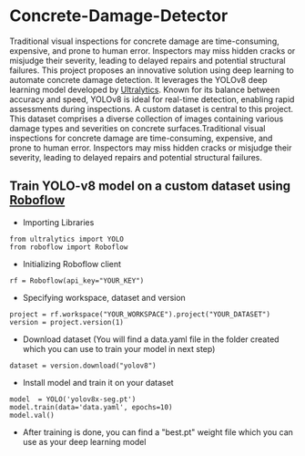 # Concrete-Damage-Detector

Traditional visual inspections for concrete damage are time-consuming, expensive, and prone to human error. Inspectors may miss hidden cracks or misjudge their severity, leading to delayed repairs and potential structural failures. This project proposes an innovative solution using deep learning to automate concrete damage detection. It leverages the YOLOv8 deep learning model developed by [Ultralytics](https://www.ultralytics.com/). Known for its balance between accuracy and speed, YOLOv8 is ideal for real-time detection, enabling rapid assessments during inspections. A custom dataset is central to this project. This dataset comprises a diverse collection of images containing various damage types and severities on concrete surfaces.Traditional visual inspections for concrete damage are time-consuming, expensive, and prone to human error. Inspectors may miss hidden cracks or misjudge their severity, leading to delayed repairs and potential structural failures.

## Train YOLO-v8 model on a custom dataset using [Roboflow](https://roboflow.com/)

- Importing Libraries
```
from ultralytics import YOLO
from roboflow import Roboflow
```
- Initializing Roboflow client
```
rf = Roboflow(api_key="YOUR_KEY")
```
- Specifying workspace, dataset and version
```
project = rf.workspace("YOUR_WORKSPACE").project("YOUR_DATASET")
version = project.version(1)
```
- Download dataset (You will find a data.yaml file in the folder created which you can use to train your model in next step)
```
dataset = version.download("yolov8")
```
- Install model and train it on your dataset
```
model  = YOLO('yolov8x-seg.pt')
model.train(data='data.yaml', epochs=10)
model.val()
```
- After training is done, you can find a "best.pt" weight file which you can use as your deep learning model
